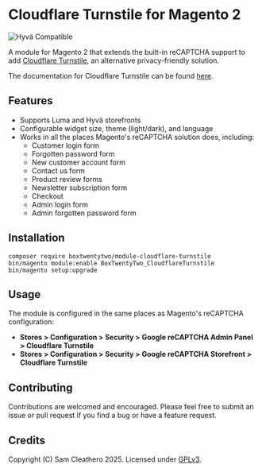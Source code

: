 # Cloudflare Turnstile for Magento 2
![Hyvä Compatible](https://img.shields.io/badge/Hyv%C3%A4-Compatible-0A144B?style=for-the-badge&labelColor=0A23B9)

A module for Magento 2 that extends the built-in reCAPTCHA support to add [Cloudflare Turnstile](https://www.cloudflare.com/en-gb/application-services/products/turnstile/ "Cloudflare Turnstile"), an alternative privacy-friendly solution.

The documentation for Cloudflare Turnstile can be found [here](https://developers.cloudflare.com/turnstile/ "here").

## Features
- Supports Luma and Hyvä storefronts
- Configurable widget size, theme (light/dark), and language
- Works in all the places Magento's reCAPTCHA solution does, including:
    - Customer login form
    - Forgotten password form
    - New customer account form
    - Contact us form
    - Product review forms
    - Newsletter subscription form
    - Checkout
    - Admin login form
    - Admin forgotten password form

## Installation
```
composer require boxtwentytwo/module-cloudflare-turnstile
bin/magento module:enable BoxTwentyTwo_CloudflareTurnstile
bin/magento setup:upgrade
```

## Usage
The module is configured in the same places as Magento's reCAPTCHA configuration:
- **Stores > Configuration > Security > Google reCAPTCHA Admin Panel > Cloudflare Turnstile**
- **Stores > Configuration > Security > Google reCAPTCHA Storefront > Cloudflare Turnstile**

## Contributing
Contributions are welcomed and encouraged. Please feel free to submit an issue or pull request if you find a bug or have a feature request.

## Credits

Copyright (C) Sam Cleathero 2025. Licensed under [GPLv3](https://www.gnu.org/licenses/gpl-3.0.en.html "GPLv3").
